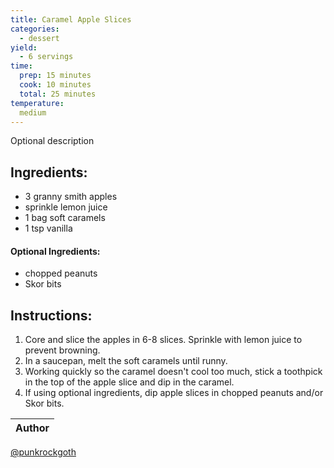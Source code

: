 ```yaml
---
title: Caramel Apple Slices
categories:
  - dessert
yield:
  - 6 servings
time:  
  prep: 15 minutes
  cook: 10 minutes
  total: 25 minutes
temperature:
  medium
---
```


Optional description 
## Ingredients:
* 3 granny smith apples
* sprinkle lemon juice
* 1 bag soft caramels
* 1 tsp vanilla

#### Optional Ingredients:
* chopped peanuts
* Skor bits
 
## Instructions:
1. Core and slice the apples in 6-8 slices. Sprinkle with lemon juice to prevent browning.
2. In a saucepan, melt the soft caramels until runny.
3. Working quickly so the caramel doesn't cool too much, stick a toothpick in the top of the apple slice and dip in the caramel.
4. If using optional ingredients, dip apple slices in chopped peanuts and/or Skor bits.


Author |
------ |
[@punkrockgoth](https://github.com/punkrockgoth)
